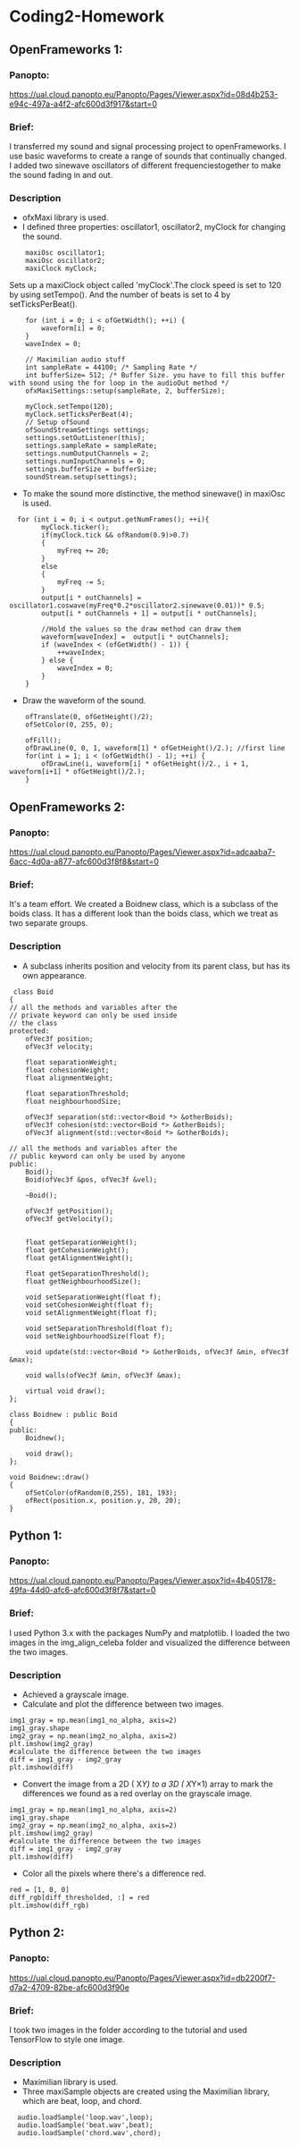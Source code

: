 # Coding2-Homework

## OpenFrameworks 1: 
### Panopto:
https://ual.cloud.panopto.eu/Panopto/Pages/Viewer.aspx?id=08d4b253-e94c-497a-a4f2-afc600d3f917&start=0

### Brief: 
I transferred my sound and signal processing project to openFrameworks. I use basic waveforms to create a range of sounds that continually changed. I added two sinewave oscillators of different frequenciestogether to make the sound fading in and out.
### Description
* ofxMaxi library is used.
* I defined three properties: oscillator1, oscillator2, myClock for changing the sound. 
```
    maxiOsc oscillator1;
    maxiOsc oscillator2;
    maxiClock myClock;
```
Sets up a maxiClock object called 'myClock'.The clock speed is set to 120 by using setTempo(). And the number of beats is set to 4 by setTicksPerBeat().
```
    for (int i = 0; i < ofGetWidth(); ++i) {
        waveform[i] = 0;
    }
    waveIndex = 0;
    
    // Maximilian audio stuff
    int sampleRate = 44100; /* Sampling Rate */
    int bufferSize= 512; /* Buffer Size. you have to fill this buffer with sound using the for loop in the audioOut method */
    ofxMaxiSettings::setup(sampleRate, 2, bufferSize);
    
    myClock.setTempo(120);
    myClock.setTicksPerBeat(4);
    // Setup ofSound
    ofSoundStreamSettings settings;
    settings.setOutListener(this);
    settings.sampleRate = sampleRate;
    settings.numOutputChannels = 2;
    settings.numInputChannels = 0;
    settings.bufferSize = bufferSize;
    soundStream.setup(settings);

```
* To make the sound more distinctive, the method sinewave() in maxiOsc is used. 
```
  for (int i = 0; i < output.getNumFrames(); ++i){
        myClock.ticker();
        if(myClock.tick && ofRandom(0.9)>0.7)
        {
            myFreq += 20;
        }
        else
        {
            myFreq -= 5;
        }
        output[i * outChannels] = oscillator1.coswave(myFreq*0.2*oscillator2.sinewave(0.01))* 0.5;
        output[i * outChannels + 1] = output[i * outChannels];
        
        //Hold the values so the draw method can draw them
        waveform[waveIndex] =  output[i * outChannels];
        if (waveIndex < (ofGetWidth() - 1)) {
            ++waveIndex;
        } else {
            waveIndex = 0;
        }
    }
```
*  Draw the waveform of the sound.
```
    ofTranslate(0, ofGetHeight()/2);
    ofSetColor(0, 255, 0);
    
    ofFill();
    ofDrawLine(0, 0, 1, waveform[1] * ofGetHeight()/2.); //first line
    for(int i = 1; i < (ofGetWidth() - 1); ++i) {
        ofDrawLine(i, waveform[i] * ofGetHeight()/2., i + 1, waveform[i+1] * ofGetHeight()/2.);
    }
```

## OpenFrameworks 2:
### Panopto:
https://ual.cloud.panopto.eu/Panopto/Pages/Viewer.aspx?id=adcaaba7-6acc-4d0a-a877-afc600d3f8f8&start=0
### Brief: 
It's a team effort. We created a Boidnew class, which is a subclass of the boids class. It has a different look than the boids class, which we treat as two separate groups.
### Description
* A subclass inherits position and velocity from its parent class, but has its own appearance.
```
 class Boid
{
// all the methods and variables after the
// private keyword can only be used inside
// the class
protected:
	ofVec3f position;
	ofVec3f velocity;
	
	float separationWeight;
	float cohesionWeight;
	float alignmentWeight;
	
	float separationThreshold;
	float neighbourhoodSize;
	
	ofVec3f separation(std::vector<Boid *> &otherBoids);
	ofVec3f cohesion(std::vector<Boid *> &otherBoids);
	ofVec3f alignment(std::vector<Boid *> &otherBoids);
	
// all the methods and variables after the
// public keyword can only be used by anyone
public:	
	Boid();
	Boid(ofVec3f &pos, ofVec3f &vel);
	
	~Boid();
	
	ofVec3f getPosition();
	ofVec3f getVelocity();
	
	
	float getSeparationWeight();
	float getCohesionWeight();
	float getAlignmentWeight();
	
	float getSeparationThreshold();
	float getNeighbourhoodSize();
	
	void setSeparationWeight(float f);
	void setCohesionWeight(float f);
	void setAlignmentWeight(float f);
	
	void setSeparationThreshold(float f);
	void setNeighbourhoodSize(float f);
	
	void update(std::vector<Boid *> &otherBoids, ofVec3f &min, ofVec3f &max);
	
	void walls(ofVec3f &min, ofVec3f &max);
	
	virtual void draw();
};
```
```
class Boidnew : public Boid
{
public:
	Boidnew();

	void draw();
};
```
```
void Boidnew::draw()
{
	ofSetColor(ofRandom(0,255), 181, 193);
	ofRect(position.x, position.y, 20, 20);
}

```

## Python 1: 
### Panopto:
https://ual.cloud.panopto.eu/Panopto/Pages/Viewer.aspx?id=4b405178-49fa-44d0-afc6-afc600d3f8f7&start=0

### Brief: 
I used Python 3.x with the packages NumPy and matplotlib. I loaded the two images in the img_align_celeba folder and visualized the difference between the two images.
### Description
* Achieved a grayscale image.
* Calculate and plot the difference between two images.
```
img1_gray = np.mean(img1_no_alpha, axis=2)
img1_gray.shape
img2_gray = np.mean(img2_no_alpha, axis=2)
plt.imshow(img2_gray)
#calculate the difference between the two images
diff = img1_gray - img2_gray
plt.imshow(diff)
```
* Convert the image from a 2D ( X*Y) to a 3D ( X*Y×1) array to mark the differences we found as a red overlay on the grayscale image.
```
img1_gray = np.mean(img1_no_alpha, axis=2)
img1_gray.shape
img2_gray = np.mean(img2_no_alpha, axis=2)
plt.imshow(img2_gray)
#calculate the difference between the two images
diff = img1_gray - img2_gray
plt.imshow(diff)
```
* Color all the pixels where there's a difference red.
```
red = [1, 0, 0]
diff_rgb[diff_thresholded, :] = red
plt.imshow(diff_rgb)
```
## Python 2:
### Panopto:
https://ual.cloud.panopto.eu/Panopto/Pages/Viewer.aspx?id=db2200f7-d7a2-4709-82be-afc600d3f90e

### Brief: 
I took two images in the folder according to the tutorial and used TensorFlow to style one image.
### Description
* Maximilian library is used.
* Three maxiSample objects are created using the Maximilian library, which are beat, loop, and chord. 
```
  audio.loadSample('loop.wav',loop);
  audio.loadSample('beat.wav',beat);
  audio.loadSample('chord.wav',chord);
```
